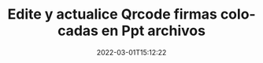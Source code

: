 ---
############################# Static ############################
layout: "auto-gen-signature"
date: 2022-03-01T15:12:22
draft: false
operation: Update
signaturetype: Qrcode
fileformat: Ppt
productName: Java
lang: es
productCode: java
otherformats: pdf doc docx docm dot dotm dotx odt ott rtf xls xlsx xlsm xlsb csv ods ots xltx xltm ppt pptx pps ppsx odp otp potx potm pptm ppsm
breadcrumb: Put Qrcode signature on Ppt for Java

############################# Head ############################
head_title: "Actualice Qrcode firmas colocadas en Ppt archivos con Java"
head_description: "Use código simple y fácil de entender Java para la actualización de firmas Qrcode en documentos Ppt firmados."

############################# Header ############################
title: "Edite y actualice Qrcode firmas colocadas en Ppt archivos"
description: "La API para Java proporciona funcionalidad para la actualización de firmas Qrcode en documentos Ppt. Actualice las firmas electrónicas dentro de sus documentos Ppt con un par de líneas de código Java rápida y fácilmente."
bg_image: "https://cms.admin.containerize.com/templates/aspose/App_Themes/V3/images/bg/header1.png"
bg_overlay: false
button:
    enable: true

############################# SubMenu ############################
submenu:
    enable: true

    left:
        img_alt: "GroupDocs.Signature for Java"
        image: "https://cms.admin.containerize.com/templates/groupdocs/images/product-logos/90x90-noborder/groupdocs-signature-java.png"
        product: "GroupDocs.Signature"
        platform: "Java"



############################# About ############################
about:
    enable: true
    title: "Más información sobre las funciones de la API de GroupDocs.Signature for Java"
    content: |
        [GroupDocs.Signature for Java](https://products.groupdocs.com/signature/java/) La funcionalidad de la API contiene una amplia selección de medios para procesar formatos de documentos bajo demanda mediante el uso de firmas electrónicas. Se admite un amplio espectro de firmas electrónicas como textos, imágenes, certificados digitales, códigos de barras, códigos QR, sellos o metadatos. Los clientes pueden agregar, eliminar, editar, validar o buscar firmas digitales en archivos PDF, documentos de MS Word, libros de trabajo de MS Excel, presentaciones de MS PowerPoint, archivos de Adobe Photoshop y varios formatos de imagen. Numerosas funciones y configuraciones útiles están disponibles.
    

############################# Steps ############################
steps:
    enable: true
    title_left: "Cómo cambiar las firmas Qrcode en su documento Ppt"
    content_left: |
        [GroupDocs.Signature for Java](https://products.groupdocs.com/signature/java/) incluye funciones útiles como la actualización de Qrcode firmas colocadas en Ppt documentos. Hace posible cambiar las características de las firmas sin código adicional.
        
        * Para empezar, cree un objeto de firma que pase como una ruta de parámetro de constructor a un documento que se supone que debe actualizarse.
        * Luego, cree una instancia de un objeto de firma particular apropiado y configure su identificador y propiedades que deben cambiarse.
        * Por último, llame al método de actualización de la firma pasando un objeto de firma particular.
        * Proceso de actualización de resultados a su aviso.

    title_right: "System Requirements"
    content_right: |
        GroupDocs.Signature for Java son compatibles con todas las principales plataformas y sistemas operativos. Antes de ejecutar el código a continuación, asegúrese de tener los siguientes requisitos previos instalados en su sistema.

        * Sistemas operativos: Microsoft Windows, Linux, Mac OS
        * Entornos de desarrollo: NetBeans, Intellij IDEA, Eclipse, etc.
        * Java runtime: J2SE 6.0 and above
        * Descarga la última versión de GroupDocs.Signature for Java de [Maven](https://repository.groupdocs.com/webapp/#/artifacts/browse/tree/General/repo/com/groupdocs/groupdocs-signature)
         
    code: |
        ```java    
                
        // Set up input Ppt file
        String filePath = "input.ppt";
        // Set up output file
        String outputFilePath = "output.ppt";

        // Instantiate Signature for input file
        Signature signature = new Signature(filePath);

        // Id of signature which is supposed to be updated
        // such Id might be got as a result of search operation
        String id = "eff64a14-dad9-47b0-88e5-2ee4e3604e71";

        // provide signature features to update
        // set up particular signature id
        QrCodeSignature signatureToUpdate = new QrCodeSignature(id);

        // specify signature width
        signatureToUpdate.setWidth(200);
        // specify signature height
        signatureToUpdate.setHeight(200);
        // set left position
        signatureToUpdate.setLeft(120);
        // set top position
        signatureToUpdate.setTop(160);

        // update signature
        Boolean updateResult = signature.update(outputFilePath, signatureToUpdate);

        // process updation result
        if (updateResult)
        {
                System.out.println("Signature was updated successfully!");
        }
        ```

############################# Demos ############################
demos:
    enable: true
    title: "Firmar con Qrcode firmas Demostración en vivo"
    content: |
       Agregue varias firmas electrónicas al archivo Ppt ahora mismo visitando el sitio web de [GroupDocs.Signature App](https://products.groupdocs.app/signature/family).          

############################# More Formats ############################
more_formats:
    enable: true
    title: "Actualice varias firmas Qrcode a través de Java"
    content: |
        "Edición de firmas digitales que se colocan en varios formatos de documentos. Actualizar datos de firmas sin código extra."
    format: 
       
       
back_to_top:
    enable: true
---